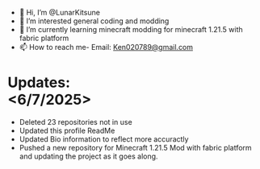 - 👋 Hi, I’m @LunarKitsune
- 👀 I’m interested general coding and modding
- 🌱 I’m currently learning minecraft modding for minecraft  1.21.5 with fabric platform
- 📫 How to reach me- Email: Ken020789@gmail.com

Updates:  
<6/7/2025>  
==================  
 - Deleted 23 repositories not in use
 - Updated this profile ReadMe
 - Updated Bio information to reflect more accuractly
 - Pushed a new repository for Minecraft 1.21.5 Mod with fabric platform and updating the project as it goes along. 

<!---
LunarKitsune/LunarKitsune is a ✨ special ✨ repository because its `README.md` (this file) appears on your GitHub profile.
You can click the Preview link to take a look at your changes.
--->
